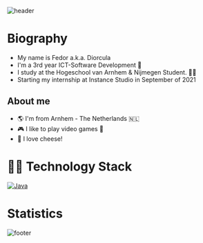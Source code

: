 ![header](https://capsule-render.vercel.app/api?type=waving&color=gradient&height=300&section=header&text=Welcome%20🖖!&fontSize=90&&fontAlign=10)

# Biography
- My name is Fedor a.k.a. Diorcula
- I'm a 3rd year ICT-Software Development :robot:
- I study at the Hogeschool van Arnhem & Nijmegen Student. :man_technologist:
- Starting my internship at Instance Studio in September of 2021

## About me 
- :earth_americas: I'm from Arnhem - The Netherlands 🇳🇱
- :video_game: I like to play video games :space_invader:
- :cheese: I love cheese!

# 👨‍💻 Technology Stack
[![Java](https://img.shields.io/badge/Java-orange?style=flat&logo=java&logoColor=white&link=https://github.com/hritik5102)](https://github.com/hritik5102) 

# Statistics


![footer](https://capsule-render.vercel.app/api?type=waving&color=gradient&height=150&section=footer)
